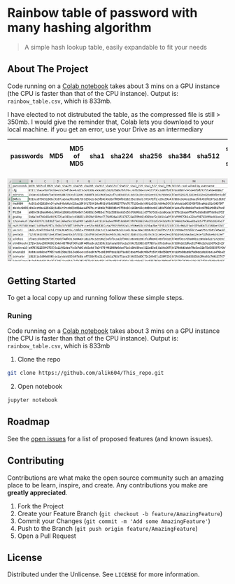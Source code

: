 # Rainbow table of password with many hashing algorithm

> A simple hash lookup table, easily expandable to fit your needs

## About The Project

Code running on a [Colab notebook](https://drive.google.com/file/d/1mJ9zukqncci5aexTsJYaePzr_REB3MGG/view?usp=sharing) takes about 3 mins on a GPU instance (the CPU is faster than that of the CPU instance). Output is: `rainbow_table.csv`, which is 833mb.

I have elected to not distrubuted the table, as the compressed file is still > 350mb. I would give the reminder that, Colab lets you download to your local machine. if you get an error, use your Drive as an intermediary

| passwords |	MD5 | MD5 of MD5 |	sha1 |	sha224 |	sha256 |	sha384 |	sha512 |	sha512 of sha512 |	sha3_224 |	sha3_512 |	sha3_256 |	NTLM - not salted by username|
| --- | --- |--- |--- |--- |--- |--- |--- |--- |--- |--- |--- |--- |

![screenshot](screensoht.JPG)



## Getting Started

To get a local copy up and running follow these simple steps.

### Runing

Code running on a [Colab notebook](https://drive.google.com/file/d/1mJ9zukqncci5aexTsJYaePzr_REB3MGG/view?usp=sharing) takes about 3 mins on a GPU instance (the CPU is faster than that of the CPU instance). Output is: `rainbow_table.csv`, which is 833mb 

1. Clone the repo
```sh
git clone https://github.com/alik604/This_repo.git
```
2. Open notebook
```sh
jupyter notebook
```



## Roadmap

See the [open issues](https://github.com/alik604/repo/issues) for a list of proposed features (and known issues).



## Contributing

Contributions are what make the open source community such an amazing place to be learn, inspire, and create. Any contributions you make are **greatly appreciated**.

1. Fork the Project
2. Create your Feature Branch (`git checkout -b feature/AmazingFeature`)
3. Commit your Changes (`git commit -m 'Add some AmazingFeature'`)
4. Push to the Branch (`git push origin feature/AmazingFeature`)
5. Open a Pull Request



## License

Distributed under the Unlicense. See `LICENSE` for more information.
